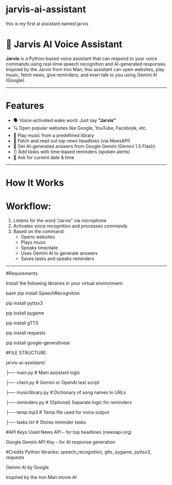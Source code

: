# jarvis-ai-assistant
this is my first ai assistant named jarvis
# 🧠 Jarvis AI Voice Assistant

**Jarvis** is a Python-based voice assistant that can respond to your voice commands using real-time speech recognition and AI-generated responses. Inspired by the Jarvis from Iron Man, this assistant can open websites, play music, fetch news, give reminders, and even talk to you using Gemini AI (Google).

---

#  Features

- 🗣 Voice-activated wake word: Just say **"Jarvis"**
- 🔍 Open popular websites like Google, YouTube, Facebook, etc.
- 🎵 Play music from a predefined library
- 📰 Fetch and read out top news headlines (via NewsAPI)
- 🧠 Get AI-generated answers from Google Gemini (Gemini 1.5 Flash)
- ⏰ Add tasks with time-based reminders (spoken alerts)
- 📅 Ask for current date & time

---

# How It Works

# Workflow:
1. Listens for the word "Jarvis" via microphone
2. Activates voice recognition and processes commands
3. Based on the command:
   - Opens websites
   - Plays music
   - Speaks time/date
   - Uses Gemini AI to generate answers
   - Saves tasks and speaks reminders

---

#Requirements

Install the following libraries in your virtual environment:

bash
pip install SpeechRecognition

pip install pyttsx3

pip install pygame

pip install gTTS

pip install requests

pip install google-generativeai


#FILE STRUCTURE:

jarvis-ai-assistant/

├── main.py            # Main assistant logic

├── client.py          # Gemini or OpenAI 
test script

├── musiclibrary.py    # Dictionary of song names to URLs

├── reminders.py       # (Optional) Separate logic for reminders

├── temp.mp3           # Temp file used for voice output

├── tasks.txt          # Stores reminder tasks


#API Keys Used
News API – for top headlines (newsapi.org)

Google Gemini API Key – for AI response generation

#Credits
Python libraries: speech_recognition, gtts, pygame, pyttsx3, requests

Gemini AI by Google

Inspired by the Iron Man movie AI

